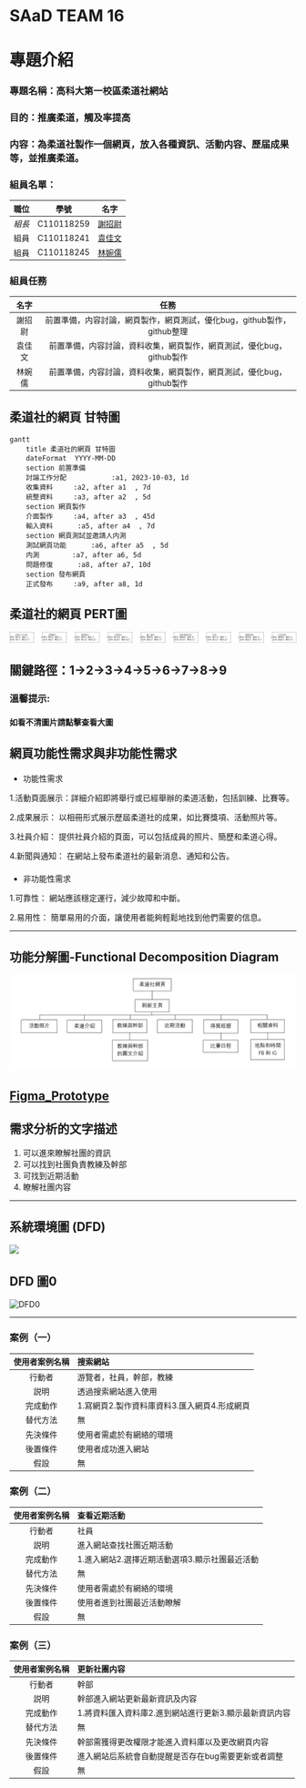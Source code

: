 # SAaD TEAM 16

# 專題介紹
### 專題名稱：高科大第一校區柔道社網站
### 目的：推廣柔道，觸及率提高
### 内容：為柔道社製作一個網頁，放入各種資訊、活動内容、歷届成果等，並推廣柔道。

### 組員名單：
|職位|學號|名字|
|:--:|:--:|:--:|
|*組長*|C110118259|[謝招尉](https://github.com/WEI0527/C11118259)|
|組員|C110118241|[袁佳文](https://github.com/azsx1674/SAaD)|
|組員|C110118245|[林婉儒](https://github.com/subabunbear/C110118245)|

###  組員任務
|名字|任務|
|:--:|:--:|
|謝招尉| 前置準備，内容討論，網頁製作，網頁測試，優化bug，github製作，github整理 |
|袁佳文| 前置準備，内容討論，資料收集，網頁製作，網頁測試，優化bug，github製作 |
|林婉儒| 前置準備，内容討論，資料收集，網頁製作，網頁測試，優化bug，github製作 |

## 柔道社的網頁 甘特圖
```mermaid
gantt
    title 柔道社的網頁 甘特圖
    dateFormat  YYYY-MM-DD
    section 前置準備
    討論工作分配           :a1, 2023-10-03, 1d
    收集資料     :a2, after a1  , 7d
    統整資料     :a3, after a2  , 5d
    section 網頁製作
    介面製作     :a4, after a3  , 45d
    輸入資料      :a5, after a4  , 7d
    section 網頁測試並邀請人内測
    測試網頁功能      :a6, after a5  , 5d
    内測        :a7, after a6, 5d
    問題修復      :a8, after a7, 10d
    section 發布網頁
    正式發布     :a9, after a8, 1d
```
     
## 柔道社的網頁 PERT圖
![Pert](judo_PERT.png) 
## 關鍵路徑：1->2->3->4->5->6->7->8->9
### 溫馨提示:
#### 如看不清圖片請點擊查看大圖


## 網頁功能性需求與非功能性需求
#### 
- 功能性需求

1.活動頁面展示：詳細介紹即將舉行或已經舉辦的柔道活動，包括訓練、比賽等。

2.成果展示： 以相冊形式展示歷屆柔道社的成果，如比賽獎項、活動照片等。

3.社員介紹： 提供社員介紹的頁面，可以包括成員的照片、簡歷和柔道心得。

4.新聞與通知： 在網站上發布柔道社的最新消息、通知和公告。

####
- 非功能性需求

1.可靠性： 網站應該穩定運行，減少故障和中斷。

2.易用性： 簡單易用的介面，讓使用者能夠輕鬆地找到他們需要的信息。

---
## 功能分解圖-Functional Decomposition Diagram
![](功能分解圖.png)

## [Figma_Prototype](https://www.figma.com/file/UHqBpmrJOUcXPbIb45tiTo/%E6%9F%94%E9%81%93%E7%A4%BE%E7%B6%B2%E9%A0%81?type=design&node-id=0-1&mode=design&t=V1VocfQlHoESOcLg-0)

## 需求分析的文字描述
1. 可以進來瞭解社團的資訊
2. 可以找到社團負責教練及幹部
3. 可找到近期活動
4. 瞭解社團内容

---

## 系統環境圖 (DFD)
![](系統環境圖(DFD).png)

## DFD 圖0
![DFD0]()

---

### 案例（一）

|使用者案例名稱|搜索網站|
|:-----:|:---------|
|行動者|游覽者，社員，幹部，教練|
|説明|透過搜索網站進入使用|
|完成動作|1.寫網頁2.製作資料庫資料3.匯入網頁4.形成網頁
|替代方法|無    |
|先決條件|使用者需處於有網絡的環境|
|後置條件|使用者成功進入網站|
|假設|無|

### 案例（二）

|使用者案例名稱|查看近期活動|
|:-----:|:---------|
|行動者|社員|
|説明|進入網站查找社團近期活動|
|完成動作|1.進入網站2.選擇近期活動選項3.顯示社團最近活動|
|替代方法|無|
|先決條件|使用者需處於有網絡的環境|
|後置條件|使用者進到社團最近活動瞭解|
|假設|無|

### 案例（三）

|使用者案例名稱|更新社團内容|
|:-----:|:---------|
|行動者|幹部|
|説明|幹部進入網站更新最新資訊及内容|
|完成動作|1.將資料匯入資料庫2.進到網站進行更新3.顯示最新資訊内容|
|替代方法|無|
|先決條件|幹部需獲得更改權限才能進入資料庫以及更改網頁内容|
|後置條件|進入網站后系統會自動提醒是否存在bug需要更新或者調整|
|假設|無|
